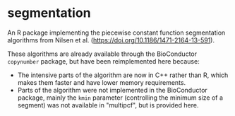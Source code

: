 segmentation
==

An R package implementing the piecewise constant function segmentation algorithms from
Nilsen et al. (https://doi.org/10.1186/1471-2164-13-591).

These algorithms are already available through the BioConductor `copynumber` package,
but have been reimplemented here because:
  - The intensive parts of the algorithm are now in C++ rather than R, which
  makes them faster and have lower memory requirements.
  - Parts of the algorithm were not implemented in the BioConductor package, mainly
  the `kmin` parameter (controlling the minimum size of a segment) was not available
  in "multipcf", but is provided here.
